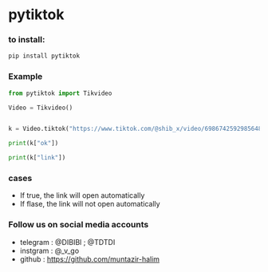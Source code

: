 # pytiktok
### to install:
```bash
pip install pytiktok  
```
### Example
```python
from pytiktok import Tikvideo

Video = Tikvideo()


k = Video.tiktok("https://www.tiktok.com/@shib_x/video/6986742592985648390?sender_device=mobile&sender_web_id=7002607198221338117&is_from_webapp=v1&is_copy_url=0",True)

print(k["ok"])

print(k["link"])
```
### cases

* If true, the link will open automatically
* If flase, the link will not open automatically

### Follow us on social media accounts

* telegram : @DIBIBl ; @TDTDI
* instgram : @_v_go
* github : https://github.com/muntazir-halim